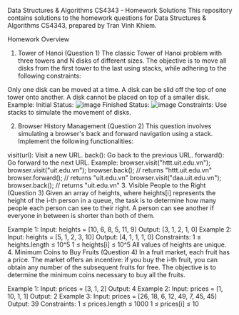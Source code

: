Data Structures & Algorithms CS4343 - Homework Solutions
This repository contains solutions to the homework questions for Data Structures & Algorithms CS4343, prepared by Tran Vinh Khiem.

Homework Overview
1. Tower of Hanoi (Question 1)
The classic Tower of Hanoi problem with three towers and N disks of different sizes. The objective is to move all disks from the first tower to the last using stacks, while adhering to the following constraints:

Only one disk can be moved at a time.
A disk can be slid off the top of one tower onto another.
A disk cannot be placed on top of a smaller disk.
Example:
Initial Status:
![image](https://github.com/user-attachments/assets/e1682c71-afa6-4909-8aba-96349e08c67b)
Finished Status:
![image](https://github.com/user-attachments/assets/0c773a37-f66d-4ad2-9252-094ba3e992ec)
Constraints:
Use stacks to simulate the movement of disks.

2. Browser History Management (Question 2)
This question involves simulating a browser's back and forward navigation using a stack. Implement the following functionalities:

visit(url): Visit a new URL.
back(): Go back to the previous URL.
forward(): Go forward to the next URL.
Example:
browser.visit("httt.uit.edu.vn");
browser.visit("uit.edu.vn");
browser.back();       // returns "httt.uit.edu.vn"
browser.forward();    // returns "uit.edu.vn"
browser.visit("daa.uit.edu.vn");
browser.back();       // returns "uit.edu.vn"
3. Visible People to the Right (Question 3)
Given an array of heights, where heights[i] represents the height of the i-th person in a queue, the task is to determine how many people each person can see to their right. A person can see another if everyone in between is shorter than both of them.

Example 1:
Input: heights = [10, 6, 8, 5, 11, 9]
Output: [3, 1, 2, 1, 0]
Example 2:
Input: heights = [5, 1, 2, 3, 10]
Output: [4, 1, 1, 1, 0]
Constraints:
1 ≤ heights.length ≤ 10^5
1 ≤ heights[i] ≤ 10^5
All values of heights are unique.
4. Minimum Coins to Buy Fruits (Question 4)
In a fruit market, each fruit has a price. The market offers an incentive: if you buy the i-th fruit, you can obtain any number of the subsequent fruits for free. The objective is to determine the minimum coins necessary to buy all the fruits.

Example 1:
Input: prices = [3, 1, 2]
Output: 4
Example 2:
Input: prices = [1, 10, 1, 1]
Output: 2
Example 3:
Input: prices = [26, 18, 6, 12, 49, 7, 45, 45]
Output: 39
Constraints:
1 ≤ prices.length ≤ 1000
1 ≤ prices[i] ≤ 10


